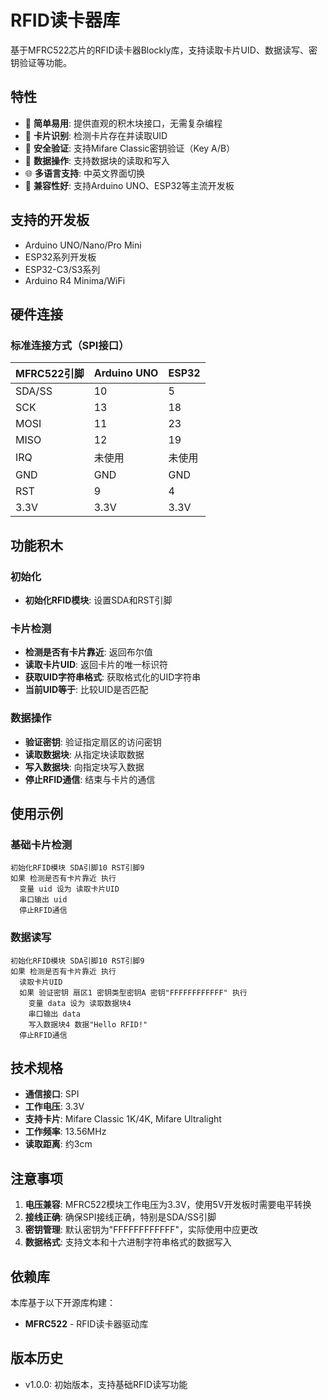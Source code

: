# RFID读卡器库

基于MFRC522芯片的RFID读卡器Blockly库，支持读取卡片UID、数据读写、密钥验证等功能。

## 特性

- 🎯 **简单易用**: 提供直观的积木块接口，无需复杂编程
- 📖 **卡片识别**: 检测卡片存在并读取UID
- 🔐 **安全验证**: 支持Mifare Classic密钥验证（Key A/B）
- 💾 **数据操作**: 支持数据块的读取和写入
- 🌐 **多语言支持**: 中英文界面切换
- 🔧 **兼容性好**: 支持Arduino UNO、ESP32等主流开发板

## 支持的开发板

- Arduino UNO/Nano/Pro Mini
- ESP32系列开发板
- ESP32-C3/S3系列
- Arduino R4 Minima/WiFi

## 硬件连接

### 标准连接方式（SPI接口）
| MFRC522引脚 | Arduino UNO | ESP32    |
|-------------|-------------|----------|
| SDA/SS      | 10          | 5        |
| SCK         | 13          | 18       |
| MOSI        | 11          | 23       |
| MISO        | 12          | 19       |
| IRQ         | 未使用      | 未使用   |
| GND         | GND         | GND      |
| RST         | 9           | 4        |
| 3.3V        | 3.3V        | 3.3V     |

## 功能积木

### 初始化
- **初始化RFID模块**: 设置SDA和RST引脚

### 卡片检测
- **检测是否有卡片靠近**: 返回布尔值
- **读取卡片UID**: 返回卡片的唯一标识符
- **获取UID字符串格式**: 获取格式化的UID字符串
- **当前UID等于**: 比较UID是否匹配

### 数据操作
- **验证密钥**: 验证指定扇区的访问密钥
- **读取数据块**: 从指定块读取数据
- **写入数据块**: 向指定块写入数据
- **停止RFID通信**: 结束与卡片的通信

## 使用示例

### 基础卡片检测
```
初始化RFID模块 SDA引脚10 RST引脚9
如果 检测是否有卡片靠近 执行
  变量 uid 设为 读取卡片UID
  串口输出 uid
  停止RFID通信
```

### 数据读写
```
初始化RFID模块 SDA引脚10 RST引脚9
如果 检测是否有卡片靠近 执行
  读取卡片UID
  如果 验证密钥 扇区1 密钥类型密钥A 密钥"FFFFFFFFFFFF" 执行
    变量 data 设为 读取数据块4
    串口输出 data
    写入数据块4 数据"Hello RFID!"
  停止RFID通信
```

## 技术规格

- **通信接口**: SPI
- **工作电压**: 3.3V
- **支持卡片**: Mifare Classic 1K/4K, Mifare Ultralight
- **工作频率**: 13.56MHz
- **读取距离**: 约3cm

## 注意事项

1. **电压兼容**: MFRC522模块工作电压为3.3V，使用5V开发板时需要电平转换
2. **接线正确**: 确保SPI接线正确，特别是SDA/SS引脚
3. **密钥管理**: 默认密钥为"FFFFFFFFFFFF"，实际使用中应更改
4. **数据格式**: 支持文本和十六进制字符串格式的数据写入

## 依赖库

本库基于以下开源库构建：
- **MFRC522** - RFID读卡器驱动库

## 版本历史

- v1.0.0: 初始版本，支持基础RFID读写功能